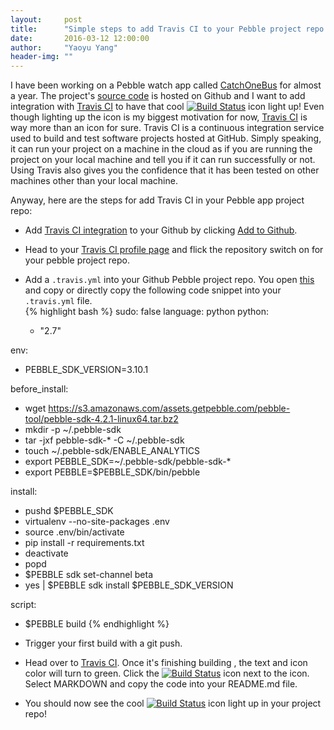 ```yaml
---
layout:     post
title:      "Simple steps to add Travis CI to your Pebble project repo on Github"
date:       2016-03-12 12:00:00
author:     "Yaoyu Yang"
header-img: ""
---
```


I have been working on a Pebble watch app called [CatchOneBus](https://apps.getpebble.com/en_US/application/55331752ac075102f30000a7) for almost a year. The project's [source code](https://github.com/sunshineyyy/CatchOneBus) is hosted on Github and I want to add integration with [Travis CI](https://travis-ci.org/) to have that cool [![Build Status](https://travis-ci.org/sunshineyyy/CatchOneBus.svg?branch=master)](https://travis-ci.org/sunshineyyy/CatchOneBus) icon light up! Even though lighting up the icon is my biggest motivation for now, [Travis CI](https://travis-ci.org/) is way more than an icon for sure. Travis CI is a continuous integration service used to build and test software projects hosted at GitHub. Simply speaking, it can run your project on a machine in the cloud as if you are running the project on your local machine and tell you if it can run successfully or not. Using Travis also gives you the confidence that it has been tested on other machines other than your local machine.

Anyway, here are the steps for add Travis CI in your Pebble app project repo:

* Add [Travis CI integration](https://github.com/integrations/travis-ci) to your Github by clicking [Add to Github](https://github.com/integrations/travis-ci).

* Head to your [Travis CI profile page](https://travis-ci.org/profile) and flick the repository switch on for your pebble project repo.

* Add a `.travis.yml` into your Github Pebble project repo. You open [this](https://github.com/sunshineyyy/CatchOneBus/blob/master/.travis.yml) and copy or directly copy the following code snippet into your `.travis.yml` file.  
{% highlight bash %}
sudo: false
language: python
python:
  - "2.7"

env:
  - PEBBLE_SDK_VERSION=3.10.1

before_install:
  - wget https://s3.amazonaws.com/assets.getpebble.com/pebble-tool/pebble-sdk-4.2.1-linux64.tar.bz2
  - mkdir -p ~/.pebble-sdk
  - tar -jxf pebble-sdk-* -C ~/.pebble-sdk
  - touch ~/.pebble-sdk/ENABLE_ANALYTICS
  - export PEBBLE_SDK=~/.pebble-sdk/pebble-sdk-*
  - export PEBBLE=$PEBBLE_SDK/bin/pebble

install:
  - pushd $PEBBLE_SDK
  - virtualenv --no-site-packages .env
  - source .env/bin/activate
  - pip install -r requirements.txt
  - deactivate
  - popd
  - $PEBBLE sdk set-channel beta
  - yes | $PEBBLE sdk install $PEBBLE_SDK_VERSION

script:
  - $PEBBLE build
{% endhighlight %}

* Trigger your first build with a git push.

* Head over to [Travis CI](https://travis-ci.org/). Once it's finishing building , the text and icon color will turn to green. Click the [![Build Status](https://travis-ci.org/sunshineyyy/CatchOneBus.svg?branch=master)](https://travis-ci.org/sunshineyyy/CatchOneBus) icon next to the <i class="fa fa-github fa-2x"></i> icon. Select MARKDOWN and copy the code into your README.md file.

* You should now see the cool [![Build Status](https://travis-ci.org/sunshineyyy/CatchOneBus.svg?branch=master)](https://travis-ci.org/sunshineyyy/CatchOneBus) icon light up in your project repo!
